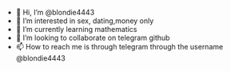 - 👋 Hi, I’m @blondie4443
- 👀 I’m interested in sex, dating,money only
- 🌱 I’m currently learning mathematics
- 💞️ I’m looking to collaborate on telegram github
- 📫 How to reach me is through telegram through the username @blondie4443

<!---
blondie4443/blondie4443 is a ✨ special ✨ repository because its `README.md` (this file) appears on your GitHub profile.
You can click the Preview link to take a look at your changes.
--->

